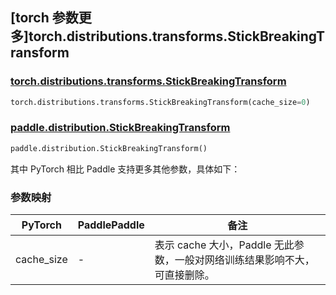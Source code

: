 ## [torch 参数更多]torch.distributions.transforms.StickBreakingTransform

### [torch.distributions.transforms.StickBreakingTransform](https://pytorch.org/docs/stable/distributions.html#torch.distributions.transforms.StickBreakingTransform)

```python
torch.distributions.transforms.StickBreakingTransform(cache_size=0)
```

### [paddle.distribution.StickBreakingTransform](https://www.paddlepaddle.org.cn/documentation/docs/zh/develop/api/paddle/distribution/StickBreakingTransform_cn.html)

```python
paddle.distribution.StickBreakingTransform()
```

其中 PyTorch 相比 Paddle 支持更多其他参数，具体如下：

### 参数映射

| PyTorch    | PaddlePaddle | 备注                                                                       |
| ---------- | ------------ | -------------------------------------------------------------------------- |
| cache_size | -            | 表示 cache 大小，Paddle 无此参数，一般对网络训练结果影响不大，可直接删除。 |

